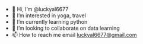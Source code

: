 - 👋 Hi, I’m @luckyal6677
- 👀 I’m interested in yoga, travel
- 🌱 I’m currently learning python 
- 💞️ I’m looking to collaborate on data learning 
- 📫 How to reach me email luckyal6677@gmail.com

<!---
luckyal6677/luckyal6677 is a ✨ special ✨ repository because its `README.md` (this file) appears on your GitHub profile.
You can click the Preview link to take a look at your changes.
--->
